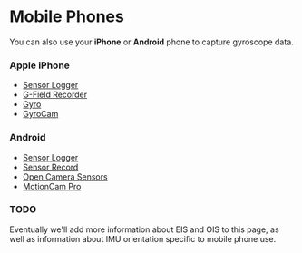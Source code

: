 # Mobile Phones

You can also use your **iPhone** or **Android** phone to capture gyroscope data.

### Apple iPhone

* [Sensor Logger](https://apps.apple.com/us/app/sensor-logger/id1531582925)
* [G-Field Recorder](https://apps.apple.com/at/app/g-field-recorder/id1154585693)
* [Gyro](https://apps.apple.com/us/app/gyro-record-device-motion-data/id1161532981)
* [GyroCam](https://apps.apple.com/us/app/gyrocam-professional-camera/id1614296781)

### Android

* [Sensor Logger](https://play.google.com/store/apps/details?id=com.kelvin.sensorapp\&hl=de\_AT\&gl=US)
* [Sensor Record](https://play.google.com/store/apps/details?id=de.martingolpashin.sensor\_record)
* [Open Camera Sensors](https://github.com/MobileRoboticsSkoltech/OpenCamera-Sensors)
* [MotionCam Pro](https://play.google.com/store/apps/details?id=com.motioncam.pro)

### TODO

Eventually we'll add more information about EIS and OIS to this page, as well as information about IMU orientation specific to mobile phone use.&#x20;
